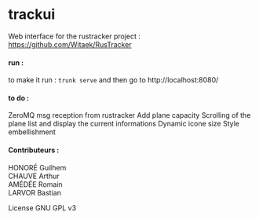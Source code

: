 # trackui
Web interface for the rustracker project :
https://github.com/Witaek/RusTracker

#### **run :**
to make it run :
`trunk serve`
and then go to http://localhost:8080/

#### **to do :** 
ZeroMQ msg reception from rustracker
Add plane capacity
Scrolling of the plane list and display the current informations
Dynamic icone size
Style embellishment


#### **Contributeurs :**  
HONORÉ Guilhem  
CHAUVE Arthur  
AMÉDÉE Romain  
LARVOR Bastian  


License GNU GPL v3
